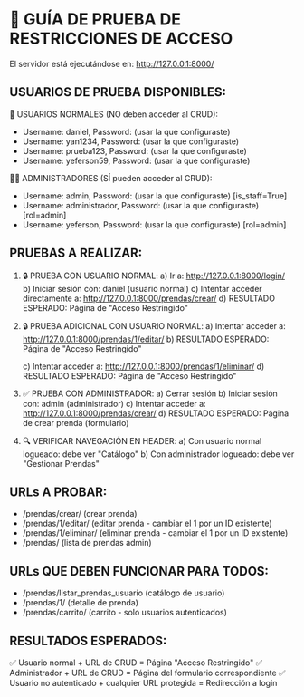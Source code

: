 # 🔧 GUÍA DE PRUEBA DE RESTRICCIONES DE ACCESO

El servidor está ejecutándose en: http://127.0.0.1:8000/

## USUARIOS DE PRUEBA DISPONIBLES:

👤 USUARIOS NORMALES (NO deben acceder al CRUD):

- Username: daniel, Password: (usar la que configuraste)
- Username: yan1234, Password: (usar la que configuraste)
- Username: prueba123, Password: (usar la que configuraste)
- Username: yeferson59, Password: (usar la que configuraste)

👨‍💼 ADMINISTRADORES (SÍ pueden acceder al CRUD):

- Username: admin, Password: (usar la que configuraste) [is_staff=True]
- Username: administrador, Password: (usar la que configuraste) [rol=admin]
- Username: yeferson, Password: (usar la que configuraste) [rol=admin]

## PRUEBAS A REALIZAR:

1. 🔒 PRUEBA CON USUARIO NORMAL:
   a) Ir a: http://127.0.0.1:8000/login/
   b) Iniciar sesión con: daniel (usuario normal)
   c) Intentar acceder directamente a: http://127.0.0.1:8000/prendas/crear/
   d) RESULTADO ESPERADO: Página de "Acceso Restringido"

2. 🔒 PRUEBA ADICIONAL CON USUARIO NORMAL:
   a) Intentar acceder a: http://127.0.0.1:8000/prendas/1/editar/
   b) RESULTADO ESPERADO: Página de "Acceso Restringido"

   c) Intentar acceder a: http://127.0.0.1:8000/prendas/1/eliminar/
   d) RESULTADO ESPERADO: Página de "Acceso Restringido"

3. ✅ PRUEBA CON ADMINISTRADOR:
   a) Cerrar sesión
   b) Iniciar sesión con: admin (administrador)
   c) Intentar acceder a: http://127.0.0.1:8000/prendas/crear/
   d) RESULTADO ESPERADO: Página de crear prenda (formulario)

4. 🔍 VERIFICAR NAVEGACIÓN EN HEADER:
   a) Con usuario normal logueado: debe ver "Catálogo"
   b) Con administrador logueado: debe ver "Gestionar Prendas"

## URLs A PROBAR:

- /prendas/crear/ (crear prenda)
- /prendas/1/editar/ (editar prenda - cambiar el 1 por un ID existente)
- /prendas/1/eliminar/ (eliminar prenda - cambiar el 1 por un ID existente)
- /prendas/ (lista de prendas admin)

## URLs QUE DEBEN FUNCIONAR PARA TODOS:

- /prendas/listar_prendas_usuario (catálogo de usuario)
- /prendas/1/ (detalle de prenda)
- /prendas/carrito/ (carrito - solo usuarios autenticados)

## RESULTADOS ESPERADOS:

✅ Usuario normal + URL de CRUD = Página "Acceso Restringido"
✅ Administrador + URL de CRUD = Página del formulario correspondiente
✅ Usuario no autenticado + cualquier URL protegida = Redirección a login
